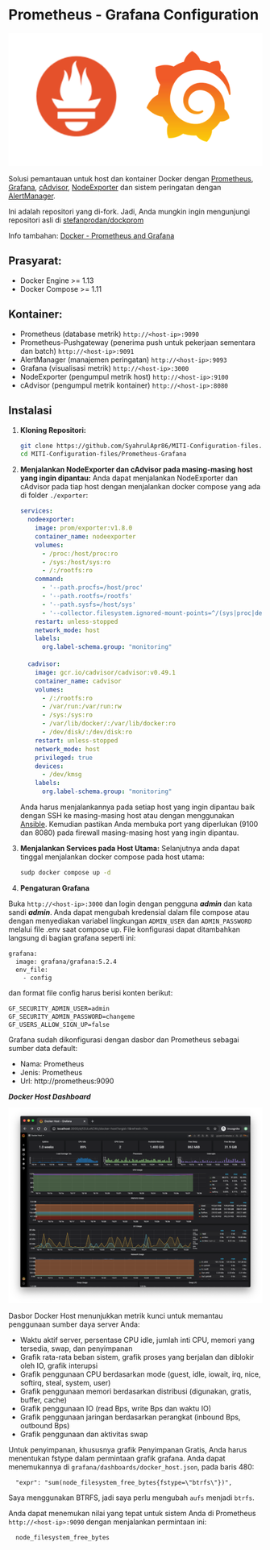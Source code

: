 # Prometheus - Grafana Configuration
![Prometheus-Grafana](screens/prome-grafana-logo.png)

Solusi pemantauan untuk host dan kontainer Docker dengan [Prometheus](https://prometheus.io/), [Grafana](http://grafana.org/), [cAdvisor](https://github.com/google/cadvisor),
[NodeExporter](https://github.com/prometheus/node_exporter) dan sistem peringatan dengan [AlertManager](https://github.com/prometheus/alertmanager).

Ini adalah repositori yang di-fork. Jadi, Anda mungkin ingin mengunjungi repositori asli di [stefanprodan/dockprom](https://github.com/stefanprodan/dockprom)

Info tambahan: [Docker - Prometheus and Grafana](https://bogotobogo.com/DevOps/Docker/Docker_Prometheus_Grafana.php)

## Prasyarat:

* Docker Engine >= 1.13
* Docker Compose >= 1.11

## Kontainer:

* Prometheus (database metrik) `http://<host-ip>:9090`
* Prometheus-Pushgateway (penerima push untuk pekerjaan sementara dan batch) `http://<host-ip>:9091`
* AlertManager (manajemen peringatan) `http://<host-ip>:9093`
* Grafana (visualisasi metrik) `http://<host-ip>:3000`
* NodeExporter (pengumpul metrik host) `http://<host-ip>:9100`
* cAdvisor (pengumpul metrik kontainer) `http://<host-ip>:8080`

## Instalasi

1. **Kloning Repositori:**
   ```bash
   git clone https://github.com/SyahrulApr86/MITI-Configuration-files.git
   cd MITI-Configuration-files/Prometheus-Grafana
   ```

2. **Menjalankan NodeExporter dan cAdvisor pada masing-masing host yang ingin dipantau:**
   Anda dapat menjalankan NodeExporter dan cAdvisor pada tiap host dengan menjalankan docker compose yang ada di folder `./exporter`:
    ```yaml
    services:
      nodeexporter:
        image: prom/exporter:v1.8.0
        container_name: nodeexporter
        volumes:
          - /proc:/host/proc:ro
          - /sys:/host/sys:ro
          - /:/rootfs:ro
        command:
          - '--path.procfs=/host/proc'
          - '--path.rootfs=/rootfs'
          - '--path.sysfs=/host/sys'
          - '--collector.filesystem.ignored-mount-points=^/(sys|proc|dev|host|etc)($$|/)'
        restart: unless-stopped
        network_mode: host
        labels:
          org.label-schema.group: "monitoring"
    
      cadvisor:
        image: gcr.io/cadvisor/cadvisor:v0.49.1
        container_name: cadvisor
        volumes:
          - /:/rootfs:ro
          - /var/run:/var/run:rw
          - /sys:/sys:ro
          - /var/lib/docker/:/var/lib/docker:ro
          - /dev/disk/:/dev/disk:ro
        restart: unless-stopped
        network_mode: host
        privileged: true
        devices:
          - /dev/kmsg
        labels:
          org.label-schema.group: "monitoring"
    ```
   Anda harus menjalankannya pada setiap host yang ingin dipantau baik dengan SSH ke masing-masing host atau dengan menggunakan [Ansible](../Ansible/readme.md). Kemudian pastikan Anda membuka port yang diperlukan (9100 dan 8080) pada firewall masing-masing host yang ingin dipantau.

3. **Menjalankan Services pada Host Utama:**
    Selanjutnya anda dapat tinggal menjalankan docker compose pada host utama:
   ```bash
   sudp docker compose up -d
   ```

4. **Pengaturan Grafana**

Buka `http://<host-ip>:3000` dan login dengan pengguna ***admin*** dan kata sandi ***admin***. Anda dapat mengubah kredensial dalam file compose atau dengan menyediakan variabel lingkungan `ADMIN_USER` dan `ADMIN_PASSWORD` melalui file .env saat compose up. File konfigurasi dapat ditambahkan langsung di bagian grafana seperti ini:
```
grafana:
  image: grafana/grafana:5.2.4
  env_file:
    - config
```
dan format file config harus berisi konten berikut:
```
GF_SECURITY_ADMIN_USER=admin
GF_SECURITY_ADMIN_PASSWORD=changeme
GF_USERS_ALLOW_SIGN_UP=false
```

Grafana sudah dikonfigurasi dengan dasbor dan Prometheus sebagai sumber data default:

* Nama: Prometheus
* Jenis: Prometheus
* Url: http://prometheus:9090

***Docker Host Dashboard***

![Host](screens/Grafana_Docker_Host.png)

Dasbor Docker Host menunjukkan metrik kunci untuk memantau penggunaan sumber daya server Anda:

* Waktu aktif server, persentase CPU idle, jumlah inti CPU, memori yang tersedia, swap, dan penyimpanan
* Grafik rata-rata beban sistem, grafik proses yang berjalan dan diblokir oleh IO, grafik interupsi
* Grafik penggunaan CPU berdasarkan mode (guest, idle, iowait, irq, nice, softirq, steal, system, user)
* Grafik penggunaan memori berdasarkan distribusi (digunakan, gratis, buffer, cache)
* Grafik penggunaan IO (read Bps, write Bps dan waktu IO)
* Grafik penggunaan jaringan berdasarkan perangkat (inbound Bps, outbound Bps)
* Grafik penggunaan dan aktivitas swap

Untuk penyimpanan, khususnya grafik Penyimpanan Gratis, Anda harus menentukan fstype dalam permintaan grafik grafana.
Anda dapat menemukannya di `grafana/dashboards/docker_host.json`, pada baris 480:

      "expr": "sum(node_filesystem_free_bytes{fstype=\"btrfs\"})",

Saya menggunakan BTRFS, jadi saya perlu mengubah `aufs` menjadi `btrfs`.

Anda dapat menemukan nilai yang tepat untuk sistem Anda di Prometheus `http://<host-ip>:9090` dengan menjalankan permintaan ini:

      node_filesystem_free_bytes
